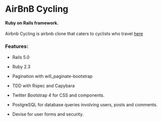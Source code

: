 # AirBnB Cycling

#### Ruby on Rails framework.

Airbnb Cycling is airbnb clone that caters to cyclists who travel [here](https://airbnb-cycling-pambw.herokuapp.com/) 

### Features:

* Rails 5.0

* Ruby 2.3

* Pagination with will_paginate-bootstrap

* TDD with Rspec and Capybara

* Twitter Bootstrap 4 for CSS and components.

* PostgreSQL for database queries involving users, posts and comments.

* Devise for user forms and security.

